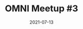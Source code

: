 ---
title: "OMNI Meetup #3"
date: 2021-07-13
draft: false
youtube: _5rU2SNix24
weight: -3
#applicationForm: https://docs.google.com/forms/d/e/1FAIpQLSfPyOnXtg-nGFLD7H0tIMLD2J00URC0J9-IlwVmhCu_qU48hw/viewform
meetupInfo: https://omni-jp.connpass.com/event/210435/
presentations:
  - title: "OOL活動紹介とkata-containerで動かすfree5gc"
    speaker: "Yoshifumi Sumida"
    docs: 
      - "https://raw.githubusercontent.com/omni-jp/meetup/master/meetup%233/%E6%B2%96%E7%B8%84%E3%82%AA%E3%83%BC%E3%83%97%E3%83%B3%E3%83%A9%E3%83%9C%E3%83%A9%E3%83%88%E3%83%AA%E3%81%94%E7%B4%B9%E4%BB%8B%E3%81%A8kata-conatiner%E3%81%A7%E5%8B%95%E3%81%8B%E3%81%99free5gc.pdf"
  - title: "OpenStack Tackerによるfree5GCのLCM操作デモの紹介"
    speaker: "Kentaro Ogawa"
    docs: 
      - "https://raw.githubusercontent.com/omni-jp/meetup/master/meetup%233/20210713_OpenStack%20Tacker%E3%81%AB%E3%82%88%E3%82%8Bfree5GC%E3%81%AELCM%E6%93%8D%E4%BD%9C%E3%83%87%E3%83%A2%E3%81%AE%E7%B4%B9%E4%BB%8B.pdf"
  - title: "Open Networking Foundation(ONF)におけるモバイルプラットフォーム動向"
    speaker: Shinji Yonesaka
    docs: 
      - "https://raw.githubusercontent.com/omni-jp/meetup/master/meetup%233/ONF%E3%81%AB%E3%81%8A%E3%81%91%E3%82%8B%E3%83%A2%E3%83%90%E3%82%A4%E3%83%AB%E3%83%97%E3%83%A9%E3%83%83%E3%83%88%E3%83%95%E3%82%A9%E3%83%BC%E3%83%A0%E5%8B%95%E5%90%91.pdf"
  - title: "野良OSS活動のススメ"
    speaker: "Yoshiyuki Kurauchi"
    docs: 
      - "https://raw.githubusercontent.com/omni-jp/meetup/master/meetup%233/Encouraging%20Stray%20OSS%20Activities%20-%20OMNI%233.pdf"
---